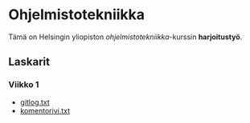 # Ohjelmistotekniikka

Tämä on Helsingin yliopiston _ohjelmistotekniikka_-kurssin **harjoitustyö**.

## Laskarit

### Viikko 1

- [gitlog.txt](https://github.com/erikao1998/ot-harjoitustyo/blob/master/laskarit/viikko1/gitlog.txt)
- [komentorivi.txt](https://github.com/erikao1998/ot-harjoitustyo/blob/master/laskarit/viikko1/komentorivi.txt)
